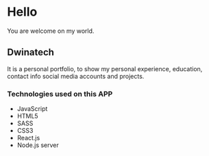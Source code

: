 # Hello

You are welcome on my world.

## Dwinatech

It is a personal portfolio, to show my personal experience, education, contact info social media accounts and projects.

### Technologies used on this APP

- JavaScript
- HTML5
- SASS
- CSS3
- React.js
- Node.js server

